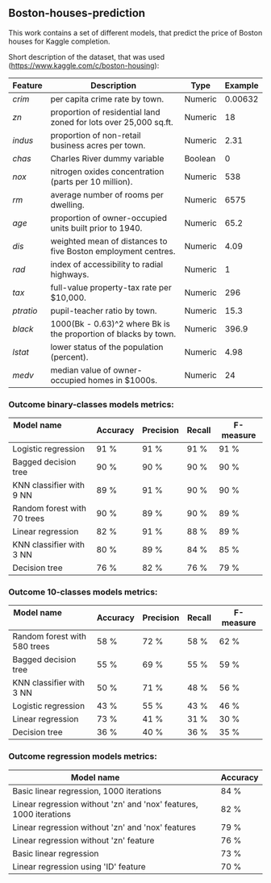 ## Boston-houses-prediction
This work contains a set of different models, that predict the price of Boston houses for Kaggle completion.

Short description of the dataset, that was used (https://www.kaggle.com/c/boston-housing):

| Feature     | Description                                                     | Type    | Example             |
|-------------|-----------------------------------------------------------------|---------|---------------------|
| *crim*      | per capita crime rate by town.                                  | Numeric | 0.00632                    |
| *zn*        | proportion of residential land zoned for lots over 25,000 sq.ft.| Numeric | 18                    |
| *indus*     | proportion of non-retail business acres per town.               | Numeric | 2.31                    |
| *chas*      | Charles River dummy variable                                    | Boolean | 0                  |
| *nox*       | nitrogen oxides concentration (parts per 10 million).           | Numeric | 538                   |
| *rm*        | average number of rooms per dwelling.                           | Numeric | 6575                   |
| *age*       | proportion of owner-occupied units built prior to 1940.         | Numeric | 65.2                   |
| *dis*       | weighted mean of distances to five Boston employment centres.   | Numeric | 4.09                   |
| *rad*       | index of accessibility to radial highways.                      | Numeric | 1                   |
| *tax*       | full-value property-tax rate per $10,000.                       | Numeric | 296                   |
| *ptratio*   | pupil-teacher ratio by town.                                    | Numeric | 15.3                   |
| *black*     | 1000(Bk - 0.63)^2 where Bk is the proportion of blacks by town. | Numeric | 396.9                   |
| *lstat*     | lower status of the population (percent).                       | Numeric | 4.98                   |
| *medv*      | median value of owner-occupied homes in $1000s.                 | Numeric | 24                   |



### Outcome binary-classes models metrics:

| Model name                  | Accuracy | Precision | Recall | F-measure |
|-----------------------------|----------|-----------|--------|-----------|
| Logistic regression         | 91 %     | 91 %      | 91 %   | 91 %      |
| Bagged decision tree        | 90 %     | 90 %      | 90 %   | 90 %      |
| KNN classifier with 9 NN    | 89 %     | 91 %      | 90 %   | 90 %      |
| Random forest with 70 trees | 90 %     | 89 %      | 90 %   | 89 %      |
| Linear regression           | 82 %     | 91 %      | 88 %   | 89 %      |
| KNN classifier with 3 NN    | 80 %     | 89 %      | 84 %   | 85 %      | 
| Decision tree               | 76 %     | 82 %      | 76 %   | 79 %      | 


### Outcome 10-classes models metrics:

| Model name                  | Accuracy | Precision | Recall | F-measure |
|-----------------------------|----------|-----------|--------|-----------|
| Random forest with 580 trees| 58 %     | 72 %      | 58 %   | 62 %      | 
| Bagged decision tree        | 55 %     | 69 %      | 55 %   | 59 %      | 
| KNN classifier with 3 NN    | 50 %     | 71 %      | 48 %   | 56 %      |
| Logistic regression         | 43 %     | 55 %      | 43 %   | 46 %      |
| Linear regression           | 73 %     | 41 %      | 31 %   | 30 %      |
| Decision tree               | 36 %     | 40 %      | 36 %   | 35 %      |



### Outcome regression models metrics:
| Model name                                                         | Accuracy |
|--------------------------------------------------------------------|----------|
| Basic linear regression, 1000 iterations                           | 84 %     |
| Linear regression without 'zn' and 'nox' features, 1000 iterations | 82 %     |
| Linear regression without 'zn' and 'nox' features                  | 79 %     |
| Linear regression without 'zn' feature                             | 76 %     |
| Basic linear regression                                            | 73 %     |
| Linear regression using 'ID' feature                               | 70 %     |

